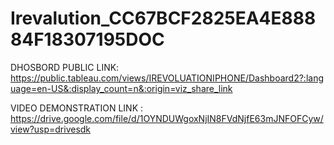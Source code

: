 # Irevalution_CC67BCF2825EA4E88884F18307195DOC

DHOSBORD PUBLIC LINK:
https://public.tableau.com/views/IREVOLUATIONIPHONE/Dashboard2?:language=en-US&:display_count=n&:origin=viz_share_link

VIDEO DEMONSTRATION LINK :
https://drive.google.com/file/d/1OYNDUWgoxNjIN8FVdNjfE63mJNFOFCyw/view?usp=drivesdk
